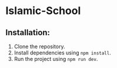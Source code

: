 # Islamic-School

## Installation:

1. Clone the repository.
2. Install dependencies using `npm install`.
3. Run the project using `npm run dev`.
